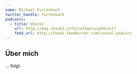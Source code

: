 ```yaml
---
name: Michael Furtenbach
twitter_handle: furtenbach
podcasts:
  - title: Shock2
    url: http://mag.shock2.info/category/podcast/
    feed_url: http://feeds.feedburner.com/consol-podcast
---
```


## Über mich

... folgt.